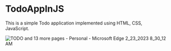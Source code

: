 # TodoAppInJS
This is a simple Todo application implemented using HTML, CSS, JavaScript.

![TODO and 13 more pages - Personal - Microsoft​ Edge 2_23_2023 8_30_12 AM](https://user-images.githubusercontent.com/125014852/220810657-28f8652e-d910-4ba0-a21e-a6905eac42a6.png)


